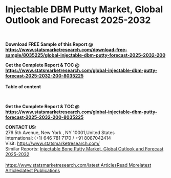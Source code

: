 <h1>Injectable DBM Putty Market, Global Outlook and Forecast 2025-2032</h1><br/><p><strong>Download FREE Sample of this Report @ <a href="https://www.statsmarketresearch.com/download-free-sample/8035225/global-injectable-dbm-putty-forecast-2025-2032-200">https://www.statsmarketresearch.com/download-free-sample/8035225/global-injectable-dbm-putty-forecast-2025-2032-200</a></strong></p><div><b>Get the Complete Report & TOC @ <a href="https://www.statsmarketresearch.com/global-injectable-dbm-putty-forecast-2025-2032-200-8035225">https://www.statsmarketresearch.com/global-injectable-dbm-putty-forecast-2025-2032-200-8035225</a></b></div><br><b>Table of content</b><p><br><div><b>Get the Complete Report & TOC @ <a href="https://www.statsmarketresearch.com/global-injectable-dbm-putty-forecast-2025-2032-200-8035225">https://www.statsmarketresearch.com/global-injectable-dbm-putty-forecast-2025-2032-200-8035225</a></b></div></p> <b>CONTACT US:</b><br>276 5th Avenue, New York , NY 10001,United States<br>International: (+1) 646 781 7170 / +91 8087042414<br>Visit: <a href="https://www.statsmarketresearch.com/">https://www.statsmarketresearch.com/</a><br>Similar Reports: <a href="https://www.statsmarketresearch.com/global-injectable-dbm-putty-forecast-2025-2032-200-8035225">Injectable Bone Putty Market, Global Outlook and Forecast 2025-2032</a><br/><br/><a href="https://gyeongbokgung.com">https://www.statsmarketresearch.com/</a><a href="https://hallyeomaritime.com">latest Articles</a><a href="https://jingwansa.com">Read More</a><a href=https://nguoiviet.jp/">latest Articles</a><a href="https://www.intelmarketresearch.com/">latest Publications</a>